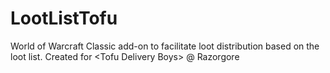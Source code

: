 # LootListTofu
World of Warcraft Classic add-on to facilitate loot distribution based on the loot list. Created for &lt;Tofu Delivery Boys> @ Razorgore
